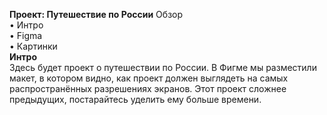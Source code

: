 **Проект: Путешествие по России** 
Обзор  
•	Интро  
•	Figma  
•	Картинки  
**Интро**  
Здесь будет проект о путешествии по России. В Фигме мы разместили макет, в котором видно, как проект должен выглядеть на самых распространённых разрешениях экранов. Этот проект сложнее предыдущих, постарайтесь уделить ему больше времени.

